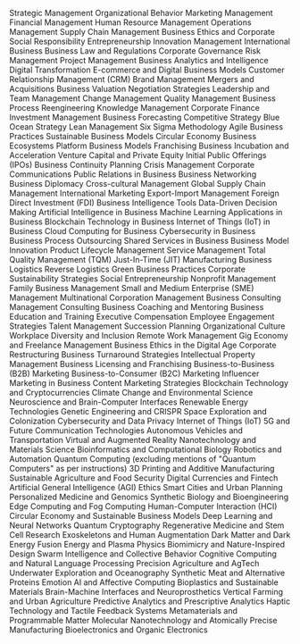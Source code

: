 Strategic Management
Organizational Behavior
Marketing Management
Financial Management
Human Resource Management
Operations Management
Supply Chain Management
Business Ethics and Corporate Social Responsibility
Entrepreneurship
Innovation Management
International Business
Business Law and Regulations
Corporate Governance
Risk Management
Project Management
Business Analytics and Intelligence
Digital Transformation
E-commerce and Digital Business Models
Customer Relationship Management (CRM)
Brand Management
Mergers and Acquisitions
Business Valuation
Negotiation Strategies
Leadership and Team Management
Change Management
Quality Management
Business Process Reengineering
Knowledge Management
Corporate Finance
Investment Management
Business Forecasting
Competitive Strategy
Blue Ocean Strategy
Lean Management
Six Sigma Methodology
Agile Business Practices
Sustainable Business Models
Circular Economy
Business Ecosystems
Platform Business Models
Franchising
Business Incubation and Acceleration
Venture Capital and Private Equity
Initial Public Offerings (IPOs)
Business Continuity Planning
Crisis Management
Corporate Communications
Public Relations in Business
Business Networking
Business Diplomacy
Cross-cultural Management
Global Supply Chain Management
International Marketing
Export-Import Management
Foreign Direct Investment (FDI)
Business Intelligence Tools
Data-Driven Decision Making
Artificial Intelligence in Business
Machine Learning Applications in Business
Blockchain Technology in Business
Internet of Things (IoT) in Business
Cloud Computing for Business
Cybersecurity in Business
Business Process Outsourcing
Shared Services in Business
Business Model Innovation
Product Lifecycle Management
Service Management
Total Quality Management (TQM)
Just-In-Time (JIT) Manufacturing
Business Logistics
Reverse Logistics
Green Business Practices
Corporate Sustainability Strategies
Social Entrepreneurship
Nonprofit Management
Family Business Management
Small and Medium Enterprise (SME) Management
Multinational Corporation Management
Business Consulting
Management Consulting
Business Coaching and Mentoring
Business Education and Training
Executive Compensation
Employee Engagement Strategies
Talent Management
Succession Planning
Organizational Culture
Workplace Diversity and Inclusion
Remote Work Management
Gig Economy and Freelance Management
Business Ethics in the Digital Age
Corporate Restructuring
Business Turnaround Strategies
Intellectual Property Management
Business Licensing and Franchising
Business-to-Business (B2B) Marketing
Business-to-Consumer (B2C) Marketing
Influencer Marketing in Business
Content Marketing Strategies
Blockchain Technology and Cryptocurrencies
Climate Change and Environmental Science
Neuroscience and Brain-Computer Interfaces
Renewable Energy Technologies
Genetic Engineering and CRISPR
Space Exploration and Colonization
Cybersecurity and Data Privacy
Internet of Things (IoT)
5G and Future Communication Technologies
Autonomous Vehicles and Transportation
Virtual and Augmented Reality
Nanotechnology and Materials Science
Bioinformatics and Computational Biology
Robotics and Automation
Quantum Computing (excluding mentions of "Quantum Computers" as per instructions)
3D Printing and Additive Manufacturing
Sustainable Agriculture and Food Security
Digital Currencies and Fintech
Artificial General Intelligence (AGI) Ethics
Smart Cities and Urban Planning
Personalized Medicine and Genomics
Synthetic Biology and Bioengineering
Edge Computing and Fog Computing
Human-Computer Interaction (HCI)
Circular Economy and Sustainable Business Models
Deep Learning and Neural Networks
Quantum Cryptography
Regenerative Medicine and Stem Cell Research
Exoskeletons and Human Augmentation
Dark Matter and Dark Energy
Fusion Energy and Plasma Physics
Biomimicry and Nature-Inspired Design
Swarm Intelligence and Collective Behavior
Cognitive Computing and Natural Language Processing
Precision Agriculture and AgTech
Underwater Exploration and Oceanography
Synthetic Meat and Alternative Proteins
Emotion AI and Affective Computing
Bioplastics and Sustainable Materials
Brain-Machine Interfaces and Neuroprosthetics
Vertical Farming and Urban Agriculture
Predictive Analytics and Prescriptive Analytics
Haptic Technology and Tactile Feedback Systems
Metamaterials and Programmable Matter
Molecular Nanotechnology and Atomically Precise Manufacturing
Bioelectronics and Organic Electronics